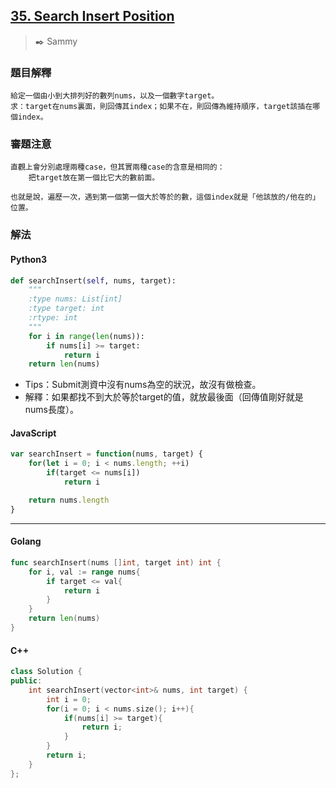 ## [35. Search Insert Position](https://leetcode.com/problems/search-insert-position/)
> :black_nib: Sammy
### 題目解釋
    給定一個由小到大排列好的數列nums，以及一個數字target。
    求：target在nums裏面，則回傳其index；如果不在，則回傳為維持順序，target該插在哪個index。
### 審題注意
    直觀上會分別處理兩種case，但其實兩種case的含意是相同的：
        把target放在第一個比它大的數前面。
    
    也就是說，遍歷一次，遇到第一個第一個大於等於的數，這個index就是「他該放的/他在的」位置。
### 解法
#### Python3
```python
def searchInsert(self, nums, target):
    """
    :type nums: List[int]
    :type target: int
    :rtype: int
    """
    for i in range(len(nums)):
        if nums[i] >= target:
            return i
    return len(nums)

```
- Tips：Submit測資中沒有nums為空的狀況，故沒有做檢查。
- 解釋：如果都找不到大於等於target的值，就放最後面（回傳值剛好就是nums長度）。

#### JavaScript
```javascript
var searchInsert = function(nums, target) {
    for(let i = 0; i < nums.length; ++i)
        if(target <= nums[i])
            return i

    return nums.length
}
```
---
#### Golang
```go
func searchInsert(nums []int, target int) int {
    for i, val := range nums{
        if target <= val{
            return i
        }
    }
    return len(nums)
}
```

#### C++
```c++
class Solution {
public:
    int searchInsert(vector<int>& nums, int target) {
        int i = 0;
        for(i = 0; i < nums.size(); i++){
            if(nums[i] >= target){
                return i;
            }
        }
        return i;
    }
};
```
